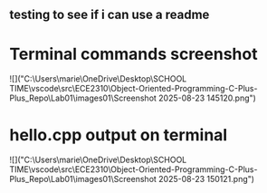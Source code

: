 ## testing to see if i can use a readme


# Terminal commands screenshot
![]("C:\Users\marie\OneDrive\Desktop\SCHOOL TIME\vscode\src\ECE2310\Object-Oriented-Programming-C-Plus-Plus_Repo\Lab01\images01\Screenshot 2025-08-23 145120.png")



# hello.cpp output on terminal
![]("C:\Users\marie\OneDrive\Desktop\SCHOOL TIME\vscode\src\ECE2310\Object-Oriented-Programming-C-Plus-Plus_Repo\Lab01\images01\Screenshot 2025-08-23 150121.png")